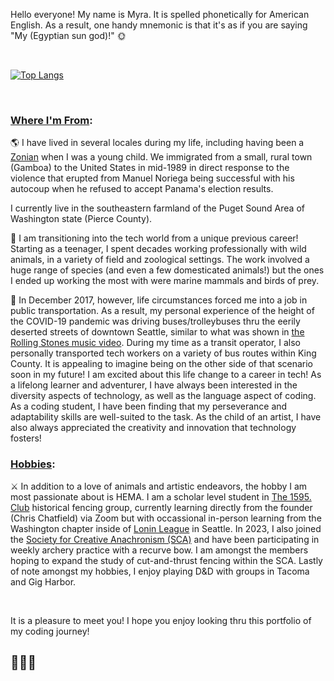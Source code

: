 <!--
**MyraReeves/MyraReeves** is a ✨ _special_ ✨ repository because its `README.md` (this file) appears on your GitHub profile.

Here are some ideas to get you started:

- 🔭 I’m currently working on ...
- 🌱 I’m currently learning ...
- 👯 I’m looking to collaborate on ...
- 🤔 I’m looking for help with ...
- 💬 Ask me about ...
- 📫 How to reach me: ...
- 😄 Pronouns: ...
- ⚡ Fun fact: ...
-->

Hello everyone! My name is Myra.  It is spelled phonetically for American English.  As a result, one handy mnemonic is that it's as if you are saying "My (Egyptian sun god)!" 🌞

<br>

[![Top Langs](https://github-readme-stats.vercel.app/api/top-langs/?username=MyraReeves&Layout=compact)](https://github.com/MyraReeves/github-readme-stats)

<br>

### **<ins>Where I'm From</ins>:**

🌎 I have lived in several locales during my life, including having been a [Zonian](https://www.relofirm.com/blog/what-is-a-zonian-navigating-the-cultural-crossroads-of-the-canal-zone/) when I was a young child.  We immigrated from a small, rural town (Gamboa) to the United States in mid-1989 in direct response to the violence that erupted from Manuel Noriega being successful with his autocoup when he refused to accept Panama's election results.

I currently live in the southeastern farmland of the Puget Sound Area of Washington state (Pierce County).

🐾 I am transitioning into the tech world from a unique previous career!  Starting as a teenager, I spent decades working professionally with wild animals, in a variety of field and zoological settings.  The work involved a huge range of species (and even a few domesticated animals!) but the ones I ended up working the most with were marine mammals and birds of prey.

🚌 In December 2017, however, life circumstances forced me into a job in public transportation. As a result, my personal experience of the height of the COVID-19 pandemic was driving buses/trolleybuses thru the eerily deserted streets of downtown Seattle, similar to what was shown in [the Rolling Stones music video](https://www.youtube.com/watch?v=LNNPNweSbp8). During my time as a transit operator, I also personally transported tech workers on a variety of bus routes within King County.  It is appealing to imagine being on the other side of that scenario soon in my future!  I am excited about this life change to a career in tech!  As a lifelong learner and adventurer, I have always been interested in the diversity aspects of technology, as well as the language aspect of coding.  As a coding student, I have been finding that my perseverance and adaptability skills are well-suited to the task.  As the child of an artist, I have also always appreciated the creativity and innovation that technology fosters!

### **<ins>Hobbies</ins>:**

⚔️  In addition to a love of animals and artistic endeavors, the hobby I am most passionate about is HEMA.  I am a scholar level student in [The 1595. Club](https://www.the1595club.com/) historical fencing group, currently learning directly from the founder (Chris Chatfield) via Zoom but with occassional in-person learning from the Washington chapter inside of [Lonin League](https://www.lonin.org/) in Seattle.  In 2023, I also joined the [Society for Creative Anachronism (SCA)](https://www.sca.org/new-to-the-sca/) and have been participating in weekly archery practice with a recurve bow.  I am amongst the members hoping to expand the study of cut-and-thrust fencing within the SCA. Lastly of note amongst my hobbies, I enjoy playing D&D with groups in Tacoma and Gig Harbor.

<br>

It is a pleasure to meet you!  I hope you enjoy looking thru this portfolio of my coding journey!

## 👩🏼‍💻
